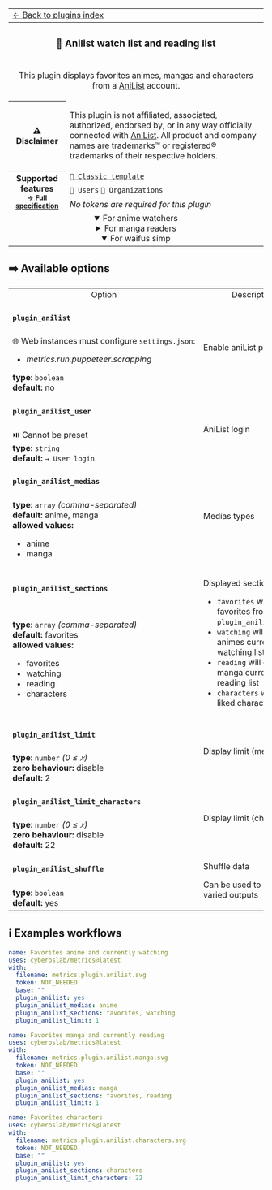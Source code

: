 <!--header-->
<table>
  <tr><td colspan="2"><a href="/README.md#-plugins">← Back to plugins index</a></td></tr>
  <tr><th colspan="2"><h3>🌸 Anilist watch list and reading list</h3></th></tr>
  <tr><td colspan="2" align="center"><p>This plugin displays favorites animes, mangas and characters from a <a href="https://anilist.co">AniList</a> account.</p>
</td></tr>
  <tr><th>⚠️ Disclaimer</th><td><p>This plugin is not affiliated, associated, authorized, endorsed by, or in any way officially connected with <a href="https://anilist.co">AniList</a>.
All product and company names are trademarks™ or registered® trademarks of their respective holders.</p>
</td></tr>
  <tr>
    <th rowspan="3">Supported features<br><sub><a href="metadata.yml">→ Full specification</a></sub></th>
    <td><a href="/source/templates/classic/README.md"><code>📗 Classic template</code></a></td>
  </tr>
  <tr>
    <td><code>👤 Users</code> <code>👥 Organizations</code></td>
  </tr>
  <tr>
    <td><i>No tokens are required for this plugin</i></td>
  </tr>
  <tr>
    <td colspan="2" align="center">
      <details open><summary>For anime watchers</summary><img src="https://github.com/cyberoslab/metrics/blob/examples/metrics.plugin.anilist.svg" alt=""></img></details>
      <details><summary>For manga readers</summary><img src="https://github.com/cyberoslab/metrics/blob/examples/metrics.plugin.anilist.manga.svg" alt=""></img></details>
      <details open><summary>For waifus simp</summary><img src="https://github.com/cyberoslab/metrics/blob/examples/metrics.plugin.anilist.characters.svg" alt=""></img></details>
      <img width="900" height="1" alt="">
    </td>
  </tr>
</table>
<!--/header-->

## ➡️ Available options

<!--options-->
<table>
  <tr>
    <td align="center" nowrap="nowrap">Option</i></td><td align="center" nowrap="nowrap">Description</td>
  </tr>
  <tr>
    <td nowrap="nowrap"><h4><code>plugin_anilist</code></h4></td>
    <td rowspan="2"><p>Enable aniList plugin</p>
<img width="900" height="1" alt=""></td>
  </tr>
  <tr>
    <td nowrap="nowrap">🌐 Web instances must configure <code>settings.json</code>:
<ul>
<li><i>metrics.run.puppeteer.scrapping</i></li>
</ul>
<b>type:</b> <code>boolean</code>
<br>
<b>default:</b> no<br></td>
  </tr>
  <tr>
    <td nowrap="nowrap"><h4><code>plugin_anilist_user</code></h4></td>
    <td rowspan="2"><p>AniList login</p>
<img width="900" height="1" alt=""></td>
  </tr>
  <tr>
    <td nowrap="nowrap">⏯️ Cannot be preset<br>
<b>type:</b> <code>string</code>
<br>
<b>default:</b> <code>→ User login</code><br></td>
  </tr>
  <tr>
    <td nowrap="nowrap"><h4><code>plugin_anilist_medias</code></h4></td>
    <td rowspan="2"><p>Medias types</p>
<img width="900" height="1" alt=""></td>
  </tr>
  <tr>
    <td nowrap="nowrap"><b>type:</b> <code>array</code>
<i>(comma-separated)</i>
<br>
<b>default:</b> anime, manga<br>
<b>allowed values:</b><ul><li>anime</li><li>manga</li></ul></td>
  </tr>
  <tr>
    <td nowrap="nowrap"><h4><code>plugin_anilist_sections</code></h4></td>
    <td rowspan="2"><p>Displayed sections</p>
<ul>
<li><code>favorites</code> will display favorites from <code>plugin_anilist_medias</code></li>
<li><code>watching</code> will display animes currently in watching list</li>
<li><code>reading</code> will display manga currently in reading list</li>
<li><code>characters</code> will display liked characters</li>
</ul>
<img width="900" height="1" alt=""></td>
  </tr>
  <tr>
    <td nowrap="nowrap"><b>type:</b> <code>array</code>
<i>(comma-separated)</i>
<br>
<b>default:</b> favorites<br>
<b>allowed values:</b><ul><li>favorites</li><li>watching</li><li>reading</li><li>characters</li></ul></td>
  </tr>
  <tr>
    <td nowrap="nowrap"><h4><code>plugin_anilist_limit</code></h4></td>
    <td rowspan="2"><p>Display limit (medias)</p>
<img width="900" height="1" alt=""></td>
  </tr>
  <tr>
    <td nowrap="nowrap"><b>type:</b> <code>number</code>
<i>(0 ≤
𝑥)</i>
<br>
<b>zero behaviour:</b> disable</br>
<b>default:</b> 2<br></td>
  </tr>
  <tr>
    <td nowrap="nowrap"><h4><code>plugin_anilist_limit_characters</code></h4></td>
    <td rowspan="2"><p>Display limit (characters)</p>
<img width="900" height="1" alt=""></td>
  </tr>
  <tr>
    <td nowrap="nowrap"><b>type:</b> <code>number</code>
<i>(0 ≤
𝑥)</i>
<br>
<b>zero behaviour:</b> disable</br>
<b>default:</b> 22<br></td>
  </tr>
  <tr>
    <td nowrap="nowrap"><h4><code>plugin_anilist_shuffle</code></h4></td>
    <td rowspan="2"><p>Shuffle data</p>
<p>Can be used to create varied outputs</p>
<img width="900" height="1" alt=""></td>
  </tr>
  <tr>
    <td nowrap="nowrap"><b>type:</b> <code>boolean</code>
<br>
<b>default:</b> yes<br></td>
  </tr>
</table>
<!--/options-->

## ℹ️ Examples workflows

<!--examples-->
```yaml
name: Favorites anime and currently watching
uses: cyberoslab/metrics@latest
with:
  filename: metrics.plugin.anilist.svg
  token: NOT_NEEDED
  base: ""
  plugin_anilist: yes
  plugin_anilist_medias: anime
  plugin_anilist_sections: favorites, watching
  plugin_anilist_limit: 1

```
```yaml
name: Favorites manga and currently reading
uses: cyberoslab/metrics@latest
with:
  filename: metrics.plugin.anilist.manga.svg
  token: NOT_NEEDED
  base: ""
  plugin_anilist: yes
  plugin_anilist_medias: manga
  plugin_anilist_sections: favorites, reading
  plugin_anilist_limit: 1

```
```yaml
name: Favorites characters
uses: cyberoslab/metrics@latest
with:
  filename: metrics.plugin.anilist.characters.svg
  token: NOT_NEEDED
  base: ""
  plugin_anilist: yes
  plugin_anilist_sections: characters
  plugin_anilist_limit_characters: 22

```
<!--/examples-->
